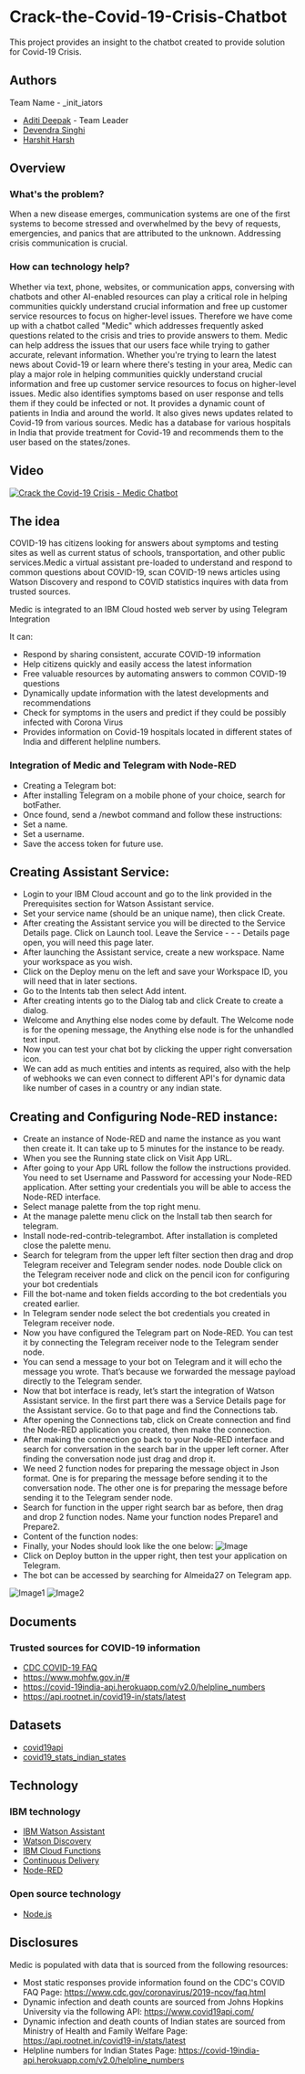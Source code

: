 # Crack-the-Covid-19-Crisis-Chatbot
This project provides an insight to the chatbot created to provide solution for Covid-19 Crisis.

## Authors
Team Name - _init_iators
- [Aditi Deepak](aditi.dpk17@gmail.com) - Team Leader
- [Devendra Singhi](singhidevendra0298@gmail.com)
- [Harshit Harsh](hharshit27@gmail.com)

## Overview

### What's the problem?
When a new disease emerges, communication systems are one of the first systems to become stressed and overwhelmed by the bevy of requests, emergencies, and panics that are attributed to the unknown. Addressing crisis communication is crucial.

### How can technology help?
Whether via text, phone, websites, or communication apps, conversing with chatbots and other AI-enabled resources can play a critical role in helping communities quickly understand crucial information and free up customer service resources to focus on higher-level issues.
Therefore we have come up with a chatbot called "Medic" which addresses frequently asked questions related to the crisis and tries to provide answers to them.
Medic can help address the issues that our users face while trying to gather accurate, relevant information. Whether you're trying to learn the latest news about Covid-19 or learn where there's testing in your area, Medic can play a major role in helping communities quickly understand crucial information and free up customer service resources to focus on higher-level issues.
Medic also identifies symptoms based on user response and tells them if they could be infected or not. It provides a dynamic count of patients in India and around the world. It also gives news updates related to Covid-19 from various sources. 
Medic has a database for various hospitals in India that provide treatment for Covid-19 and recommends them to the user based on the states/zones.

## Video

[![Crack the Covid-19 Crisis - Medic Chatbot](https://i9.ytimg.com/vi/PicTEpzLEoY/mqdefault.jpg?time=1590298949785&sqp=CLCRqPYF&rs=AOn4CLAfkYZm0d-O63qMad89uN10wZvlLQ)](https://www.youtube.com/watch?v=PicTEpzLEoY)

## The idea
COVID-19 has citizens looking for answers about symptoms and testing sites as well as current status of schools, transportation, and other public services.Medic a virtual assistant pre-loaded to understand and respond to common questions about COVID-19, scan COVID-19 news articles using Watson Discovery and respond to COVID statistics inquires with data from trusted sources.

Medic is integrated to an IBM Cloud hosted web server by using Telegram Integration

It can:
- Respond by sharing consistent, accurate COVID-19 information
- Help citizens quickly and easily access the latest information
- Free valuable resources by automating answers to common COVID-19 questions
- Dynamically update information with the latest developments and recommendations
- Check for symptoms in the users and predict if they could be possibly infected with Corona Virus
- Provides information on Covid-19 hospitals located in different states of India and different helpline numbers.

### Integration of Medic and Telegram with Node-RED
- Creating a Telegram bot:
- After installing Telegram on a mobile phone of your choice, search for botFather.
- Once found, send a /newbot command and follow these instructions:
- Set a name.
- Set a username.
- Save the access token for future use.

## Creating Assistant Service:
- Login to your IBM Cloud account and go to the link provided in the Prerequisites section for Watson Assistant service.
- Set your service name (should be an unique name), then click Create.
- After creating the Assistant service you will be directed to the Service Details page. Click on Launch tool. Leave the Service - - - Details page open, you will need this page later.
- After launching the Assistant service, create a new workspace. Name your workspace as you wish.
- Click on the Deploy menu on the left and save your Workspace ID, you will need that in later sections.
- Go to the Intents tab then select Add intent.
- After creating intents go to the Dialog tab and click Create to create a dialog.
- Welcome and Anything else nodes come by default. The Welcome node is for the opening message, the Anything else node is for the unhandled text input.
- Now you can test your chat bot by clicking the upper right conversation icon.
- We can add as much entities and intents as required, also with the help of webhooks we can even connect to different API's for dynamic data like number of cases in a country or any indian state.
## Creating and Configuring Node-RED instance:
- Create an instance of Node-RED and name the instance as you want then create it. It can take up to 5 minutes for the instance to be ready.
- When you see the Running state click on Visit App URL.
- After going to your App URL follow the follow the instructions provided. You need to set Username and Password for accessing your Node-RED application. After setting your credentials you will be able to access the Node-RED interface.
- Select manage palette from the top right menu.
- At the manage palette menu click on the Install tab then search for telegram.
- Install node-red-contrib-telegrambot. After installation is completed close the palette menu.
- Search for telegram from the upper left filter section then drag and drop Telegram receiver and Telegram sender nodes. node Double click on the Telegram receiver node and click on the pencil icon for configuring your bot credentials
- Fill the bot-name and token fields according to the bot credentials you created earlier.
- In Telegram sender node select the bot credentials you created in Telegram receiver node.
- Now you have configured the Telegram part on Node-RED. You can test it by connecting the Telegram receiver node to the Telegram sender node.
- You can send a message to your bot on Telegram and it will echo the message you wrote. That’s because we forwarded the message payload directly to the Telegram sender.
- Now that bot interface is ready, let’s start the integration of Watson Assistant service. In the first part there was a Service Details page for the Assistant service. Go to that page and find the Connections tab.
- After opening the Connections tab, click on Create connection and find the Node-RED application you created, then make the connection.
- After making the connection go back to your Node-RED interface and search for conversation in the search bar in the upper left corner. After finding the conversation node just drag and drop it.
- We need 2 function nodes for preparing the message object in Json format. One is for preparing the message before sending it to the conversation node. The other one is for preparing the message before sending it to the Telegram sender node.
- Search for function in the upper right search bar as before, then drag and drop 2 function nodes. Name your function nodes Prepare1 and Prepare2.
- Content of the function nodes:
- Finally, your Nodes should look like the one below:
![Image](https://github.com/aditidpk/Crack-the-Covid-19-Crisis-Chatbot/blob/master/Screenshot%20(196).png)
- Click on Deploy button in the upper right, then test your application on Telegram.
- The bot can be accessed by searching for Almeida27 on Telegram app.

![Image1](https://github.com/aditidpk/Crack-the-Covid-19-Crisis-Chatbot/blob/master/Screenshot%20(197).png)
![Image2](https://github.com/aditidpk/Crack-the-Covid-19-Crisis-Chatbot/blob/master/Screenshot%20(198).png)

## Documents

### Trusted sources for COVID-19 information
- [CDC COVID-19 FAQ](https://www.cdc.gov/coronavirus/2019-ncov/faq.html)
- https://www.mohfw.gov.in/#
- https://covid-19india-api.herokuapp.com/v2.0/helpline_numbers
- https://api.rootnet.in/covid19-in/stats/latest

## Datasets
- [covid19api](https://covid19api.com/)
- [covid19_stats_indian_states](https://api.rootnet.in/covid19-in/stats/latest)

## Technology

### IBM technology

- [IBM Watson Assistant](https://www.ibm.com/cloud/watson-assistant/)
- [Watson Discovery](https://www.ibm.com/cloud/watson-discovery)
- [IBM Cloud Functions](https://cloud.ibm.com/functions/)
- [Continuous Delivery](https://cloud.ibm.com/services/continuous-delivery/)
- [Node-RED](https://cloud.ibm.com/developer/appservice/apps)

### Open source technology
- [Node.js](https://nodejs.org/en/)

## Disclosures
Medic is populated with data that is sourced from the following resources:

- Most static responses provide information found on the CDC's COVID FAQ Page: https://www.cdc.gov/coronavirus/2019-ncov/faq.html
- Dynamic infection and death counts are sourced from Johns Hopkins University via the following API: https://www.covid19api.com/
- Dynamic infection and death counts of Indian states are sourced from Ministry of Health and Family Welfare Page: https://api.rootnet.in/covid19-in/stats/latest
- Helpline numbers for Indian States Page: https://covid-19india-api.herokuapp.com/v2.0/helpline_numbers



